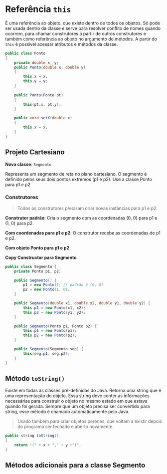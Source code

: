 # Referência `this`

É uma referência ao objeto, que existe dentro de todos os objetos. Só pode ser usada dentro da classe e serve para resolver conflito de nomes quando ocorrem, para chamar construtores a partir de outros construtores e também como referência ao objeto no argumento de métodos.
A partir do `this` é possível acessar atributos e métodos da classe.

```java
public class Ponto
{
	private double x, y;
	public Ponto(double x, double y)
	{
		this.x = x;
		this.y = y;
	}
	
	public Ponto(Ponto pt)
	{
		this(pt.x, pt.y);
	}

	public void setX(double x)
	{
		this.x = x;
	}
}
```

## Projeto Cartesiano

**Nova classe**: `Segmento`

Representa um segmento de reta no plano cartesiano. O segmento é definido pelos seus dois pontos extremos (p1 e p2). Use a classe Ponto para p1 e p2

### Construtores

> Todos os construtores precisam criar novas instâncias para p1 e p2.

**Construtor padrão**:
Cria o segmento com as coordenadas (0, 0) para p1 e (1, 0) para p2.

**Com coordenadas para p1 e p2**:
O construtor recebe as coordenadas de p1 e p2.

**Com objeto Ponto para p1 e p2**:

**Copy Constructor para Segmento**

```java
public class Segmento {
    private Ponto p1, p2;

    public Segmento() {
        p1 = new Ponto(); // padrão é (0, 0)
        p2 = new Ponto(1, 0);
    }

    public Segmento(double x1, double x2, double y1, double y2) {
        this.p1 = new Ponto(x1, x2);
        this.p2 = new Ponto(y1, y2);
    }

    public Segmento(Ponto p1, Ponto p2) {
        this.p1 = new Ponto(p1);
        this.p2 = new Ponto(p2);
    }

    public Segmento(Segmento seg) {
        this(seg.p1, seg.p2);
    }
}
```

## Método `toString()`
Existe em todas as classes pré-definidas do Java. Retorna uma string que é uma representação do objeto. Essa string deve conter as informações necessárias para construir o objeto no mesmo estado em que estava quando foi gerada.
Sempre que um objeto precisa ser convertido para string, esse método é chamado automaticamente pelo Java.
> Usado também para criar objetos perenes, que voltam a existir depois do programa ser fechado e aberto novamente.

```java
public string toString()
{
	return "(" + x + "," + y +")";
}
```

## Métodos adicionais para a classe Segmento

```java
```
<!--stackedit_data:
eyJoaXN0b3J5IjpbMTE0MDMyMTgzOV19
-->